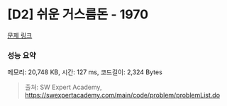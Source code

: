 # [D2] 쉬운 거스름돈 - 1970 

[문제 링크](https://swexpertacademy.com/main/code/problem/problemDetail.do?contestProbId=AV5PsIl6AXIDFAUq) 

### 성능 요약

메모리: 20,748 KB, 시간: 127 ms, 코드길이: 2,324 Bytes



> 출처: SW Expert Academy, https://swexpertacademy.com/main/code/problem/problemList.do